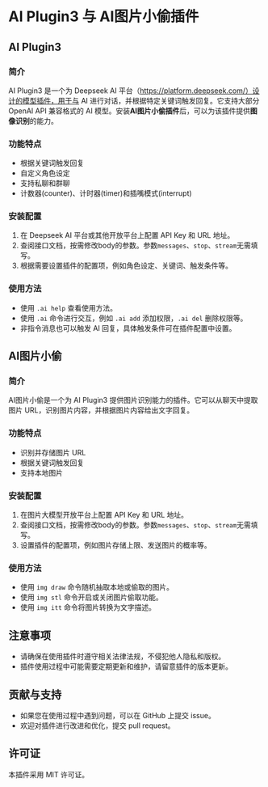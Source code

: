 # AI Plugin3 与 AI图片小偷插件

## AI Plugin3

### 简介

AI Plugin3 是一个为 Deepseek AI 平台（https://platform.deepseek.com/）设计的模型插件，用于与 AI 进行对话，并根据特定关键词触发回复。它支持大部分 OpenAI API 兼容格式的 AI 模型。安装**AI图片小偷插件**后，可以为该插件提供**图像识别**的能力。

### 功能特点

- 根据关键词触发回复
- 自定义角色设定
- 支持私聊和群聊
- 计数器(counter)、计时器(timer)和插嘴模式(interrupt)

### 安装配置

1. 在 Deepseek AI 平台或其他开放平台上配置 API Key 和 URL 地址。
2. 查阅接口文档，按需修改body的参数。参数`messages`、`stop`、`stream`无需填写。
3. 根据需要设置插件的配置项，例如角色设定、关键词、触发条件等。

### 使用方法

- 使用 `.ai help` 查看使用方法。
- 使用 `.ai` 命令进行交互，例如 `.ai add` 添加权限，`.ai del` 删除权限等。
- 非指令消息也可以触发 AI 回复，具体触发条件可在插件配置中设置。

## AI图片小偷

### 简介

AI图片小偷是一个为 AI Plugin3 提供图片识别能力的插件。它可以从聊天中提取图片 URL，识别图片内容，并根据图片内容给出文字回复。

### 功能特点

- 识别并存储图片 URL
- 根据关键词触发回复
- 支持本地图片

### 安装配置

1. 在图片大模型开放平台上配置 API Key 和 URL 地址。
2. 查阅接口文档，按需修改body的参数。参数`messages`、`stop`、`stream`无需填写。
3. 设置插件的配置项，例如图片存储上限、发送图片的概率等。

### 使用方法

- 使用 `img draw` 命令随机抽取本地或偷取的图片。
- 使用 `img stl` 命令开启或关闭图片偷取功能。
- 使用 `img itt` 命令将图片转换为文字描述。

## 注意事项

- 请确保在使用插件时遵守相关法律法规，不侵犯他人隐私和版权。
- 插件使用过程中可能需要定期更新和维护，请留意插件的版本更新。

## 贡献与支持

- 如果您在使用过程中遇到问题，可以在 GitHub 上提交 issue。
- 欢迎对插件进行改进和优化，提交 pull request。

## 许可证

本插件采用 MIT 许可证。
